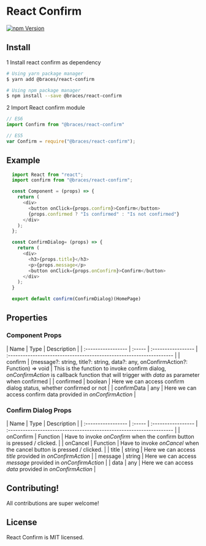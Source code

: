 # React Confirm
<!-- [![Build Status](https://travis-ci.org/codebraces/react-confirm.svg?branch=master)](https://travis-ci.org/codebraces/react-confirm) -->
[![npm Version](https://img.shields.io/npm/v/@braces/react-confirm.svg)](https://www.npmjs.com/package/@braces/react-confirm)


## Install
1 Install react confirm as dependency
  ```bash
  # Using yarn package manager
  $ yarn add @braces/react-confirm

  # Using npm package manager
  $ npm install --save @braces/react-confirm
  ```
2 Import React confirm module
  ```javascript
  // ES6
  import Confirm from "@braces/react-confirm"

  // ES5
  var Confirm = require("@braces/react-confirm");
  ```
## Example

```javascript
  import React from "react";
  import confirm from "@braces/react-confirm";

  const Component = (props) => {
    return (
      <div>
        <button onClick={props.confirm}>Confirm</button>
        {props.confirmed ? "Is confirmed" : "Is not confirmed"}
      </div>
    );
  };

  const ConfirmDialog= (props) => {
    return (
      <div>
        <h3>{props.title}</h3>
        <p>{props.message</p>
        <button onClick={props.onConfirm}>Confirm</button>
      </div>
    );
  }

  export default confirm(ConfirmDialog)(HomePage)
```

## Properties
### Component Props
| Name               | Type   | Description                                                          |
| :----------------- | :----- | :----------------- | :------------------------------------------------------------------- |
| confirm | (message?: string, title?: string, data?: any, onConfirmAction?: Function) => void | This is the function to invoke confirm dialog, *onConfirmAction* is callback function that will trigger with *data* as parameter when confirmed |
| confirmed | boolean | Here we can access confirm dialog status, whether confirmed or not |
| confirmData | any | Here we can access confirm data provided in *onConfirmAction* |

### Confirm Dialog Props
| Name               | Type   | Description                                                          |
| :----------------- | :----- | :----------------- | :------------------------------------------------------------------- |
| onConfirm | Function | Have to invoke *onConfirm* when the confirm button is pressed / clicked. |
| onCancel | Function | Have to invoke *onCancel* when the cancel button is pressed / clicked. |
| title | string | Here we can access *title* provided in *onConfirmAction* |
| message | string | Here we can access *message* provided in *onConfirmAction* |
| data | any | Here we can access *data* provided in *onConfirmAction* |


## Contributing!
All contributions are super welcome!


## License

React Confirm is MIT licensed.
